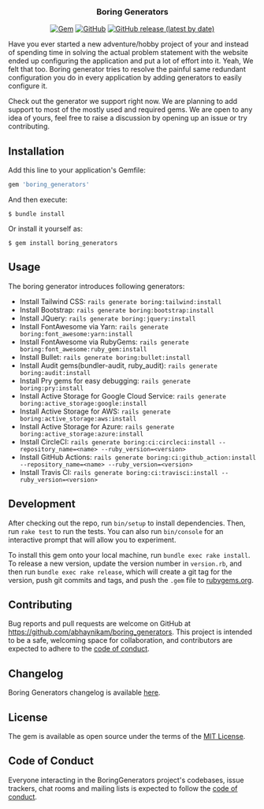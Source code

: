 <h3 align="center">
  Boring Generators
</h3>

<p align="center">
  <a href="https://rubygems.org/gems/boring_generators"><img alt="Gem" src="https://img.shields.io/gem/dt/boring_generators?style=flat-square"></a>
  <a href="https://github.com/abhaynikam/boring_generators/blob/master/LICENSE.txt"><img alt="GitHub" src="https://img.shields.io/github/license/abhaynikam/boring_generators?style=flat-square"></a>
  <a href="https://github.com/abhaynikam/boring_generators/releases"><img alt="GitHub release (latest by date)" src="https://img.shields.io/github/v/release/abhaynikam/boring_generators?style=flat-square"></a>
</p>

<p>
  Have you ever started a new adventure/hobby project of your and instead of spending time in solving the actual problem statement with the website ended up configuring the application and put a lot of effort into it. Yeah, We felt that too. Boring generator tries to resolve the painful same redundant configuration you do in every application by adding generators to easily configure it.
</p>

<p>
  Check out the generator we support right now. We are planning to add support to most of the mostly used and required gems. We are open to any idea of yours, feel free to raise a discussion by opening up an issue or try contributing.
</p>


## Installation

Add this line to your application's Gemfile:

```ruby
gem 'boring_generators'
```

And then execute:

    $ bundle install

Or install it yourself as:

    $ gem install boring_generators

## Usage

The boring generator introduces following generators:
- Install Tailwind CSS: `rails generate boring:tailwind:install`
- Install Bootstrap: `rails generate boring:bootstrap:install`
- Install JQuery: `rails generate boring:jquery:install`
- Install FontAwesome via Yarn: `rails generate boring:font_awesome:yarn:install`
- Install FontAwesome via RubyGems: `rails generate boring:font_awesome:ruby_gem:install`
- Install Bullet: `rails generate boring:bullet:install`
- Install Audit gems(bundler-audit, ruby_audit): `rails generate boring:audit:install`
- Install Pry gems for easy debugging: `rails generate boring:pry:install`
- Install Active Storage for Google Cloud Service: `rails generate boring:active_storage:google:install`
- Install Active Storage for AWS: `rails generate boring:active_storage:aws:install`
- Install Active Storage for Azure: `rails generate boring:active_storage:azure:install`
- Install CircleCI: `rails generate boring:ci:circleci:install --repository_name=<name> --ruby_version=<version>`
- Install GitHub Actions: `rails generate boring:ci:github_action:install --repository_name=<name> --ruby_version=<version>`
- Install Travis CI: `rails generate boring:ci:travisci:install --ruby_version=<version>`

## Development

After checking out the repo, run `bin/setup` to install dependencies. Then, run `rake test` to run the tests. You can also run `bin/console` for an interactive prompt that will allow you to experiment.

To install this gem onto your local machine, run `bundle exec rake install`. To release a new version, update the version number in `version.rb`, and then run `bundle exec rake release`, which will create a git tag for the version, push git commits and tags, and push the `.gem` file to [rubygems.org](https://rubygems.org).

## Contributing

Bug reports and pull requests are welcome on GitHub at https://github.com/abhaynikam/boring_generators. This project is intended to be a safe, welcoming space for collaboration, and contributors are expected to adhere to the [code of conduct](https://github.com/abhaynikam/boring_generators/blob/master/CODE_OF_CONDUCT.md).

## Changelog

Boring Generators changelog is available [here](https://github.com/abhaynikam/boring_generators/blob/master/CHANGELOG.md).

## License

The gem is available as open source under the terms of the [MIT License](https://opensource.org/licenses/MIT).

## Code of Conduct

Everyone interacting in the BoringGenerators project's codebases, issue trackers, chat rooms and mailing lists is expected to follow the [code of conduct](https://github.com/abhaynikam/boring_generators/blob/master/CODE_OF_CONDUCT.md).
